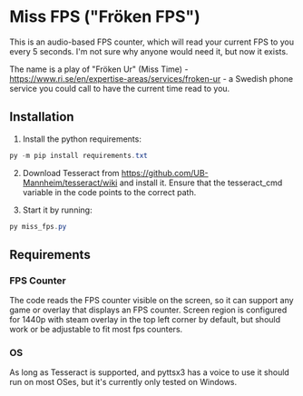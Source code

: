 # Miss FPS ("Fröken FPS")

This is an audio-based FPS counter, which will read your current FPS to you every 5 seconds. I'm not sure why anyone would need it, but now it exists.

The name is a play of "Fröken Ur" (Miss Time) - https://www.ri.se/en/expertise-areas/services/froken-ur - a Swedish phone service you could call to have the current time read to you.

## Installation

1. Install the python requirements:

```powershell
py -m pip install requirements.txt
```

2. Download Tesseract from https://github.com/UB-Mannheim/tesseract/wiki and install it. Ensure that the tesseract_cmd variable in the code points to the correct path. 

3. Start it by running:

```powershell
py miss_fps.py
```

## Requirements

### FPS Counter
The code reads the FPS counter visible on the screen, so it can support any game or overlay that displays an FPS counter. Screen region is configured for 1440p with steam overlay in the top left corner by default, but should work or be adjustable to fit most fps counters.

### OS
As long as Tesseract is supported, and pyttsx3 has a voice to use it should run on most OSes, but it's currently only tested on Windows.
